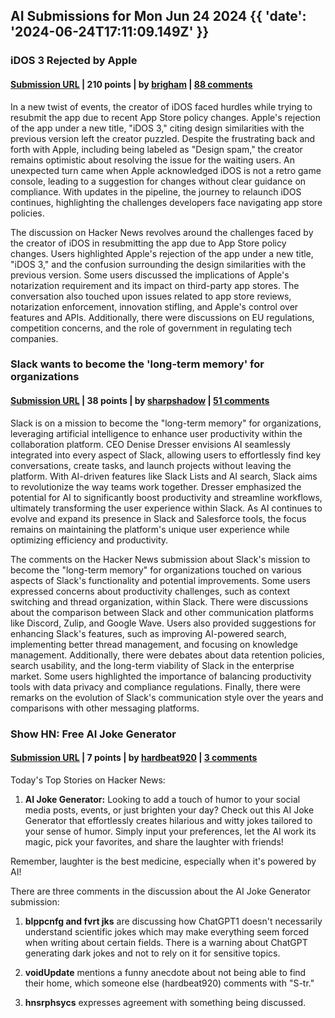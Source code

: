 ## AI Submissions for Mon Jun 24 2024 {{ 'date': '2024-06-24T17:11:09.149Z' }}

### iDOS 3 Rejected by Apple

#### [Submission URL](https://litchie.com/2024/04/new-hope) | 210 points | by [brigham](https://news.ycombinator.com/user?id=brigham) | [88 comments](https://news.ycombinator.com/item?id=40782541)

In a new twist of events, the creator of iDOS faced hurdles while trying to resubmit the app due to recent App Store policy changes. Apple's rejection of the app under a new title, "iDOS 3," citing design similarities with the previous version left the creator puzzled. Despite the frustrating back and forth with Apple, including being labeled as "Design spam," the creator remains optimistic about resolving the issue for the waiting users. An unexpected turn came when Apple acknowledged iDOS is not a retro game console, leading to a suggestion for changes without clear guidance on compliance. With updates in the pipeline, the journey to relaunch iDOS continues, highlighting the challenges developers face navigating app store policies.

The discussion on Hacker News revolves around the challenges faced by the creator of iDOS in resubmitting the app due to App Store policy changes. Users highlighted Apple's rejection of the app under a new title, "iDOS 3," and the confusion surrounding the design similarities with the previous version. Some users discussed the implications of Apple's notarization requirement and its impact on third-party app stores. The conversation also touched upon issues related to app store reviews, notarization enforcement, innovation stifling, and Apple's control over features and APIs. Additionally, there were discussions on EU regulations, competition concerns, and the role of government in regulating tech companies.

### Slack wants to become the 'long-term memory' for organizations

#### [Submission URL](https://www.computerworld.com/article/2152264/slack-wants-to-become-the-long-term-memory-for-organizations.html) | 38 points | by [sharpshadow](https://news.ycombinator.com/user?id=sharpshadow) | [51 comments](https://news.ycombinator.com/item?id=40774464)

Slack is on a mission to become the "long-term memory" for organizations, leveraging artificial intelligence to enhance user productivity within the collaboration platform. CEO Denise Dresser envisions AI seamlessly integrated into every aspect of Slack, allowing users to effortlessly find key conversations, create tasks, and launch projects without leaving the platform. With AI-driven features like Slack Lists and AI search, Slack aims to revolutionize the way teams work together. Dresser emphasized the potential for AI to significantly boost productivity and streamline workflows, ultimately transforming the user experience within Slack. As AI continues to evolve and expand its presence in Slack and Salesforce tools, the focus remains on maintaining the platform's unique user experience while optimizing efficiency and productivity.

The comments on the Hacker News submission about Slack's mission to become the "long-term memory" for organizations touched on various aspects of Slack's functionality and potential improvements. Some users expressed concerns about productivity challenges, such as context switching and thread organization, within Slack. There were discussions about the comparison between Slack and other communication platforms like Discord, Zulip, and Google Wave. Users also provided suggestions for enhancing Slack's features, such as improving AI-powered search, implementing better thread management, and focusing on knowledge management. Additionally, there were debates about data retention policies, search usability, and the long-term viability of Slack in the enterprise market. Some users highlighted the importance of balancing productivity tools with data privacy and compliance regulations. Finally, there were remarks on the evolution of Slack's communication style over the years and comparisons with other messaging platforms.

### Show HN: Free AI Joke Generator

#### [Submission URL](https://formshare.ai/ai-joke-generator) | 7 points | by [hardbeat920](https://news.ycombinator.com/user?id=hardbeat920) | [3 comments](https://news.ycombinator.com/item?id=40775330)

Today's Top Stories on Hacker News:

1. **AI Joke Generator:** Looking to add a touch of humor to your social media posts, events, or just brighten your day? Check out this AI Joke Generator that effortlessly creates hilarious and witty jokes tailored to your sense of humor. Simply input your preferences, let the AI work its magic, pick your favorites, and share the laughter with friends!
  
Remember, laughter is the best medicine, especially when it's powered by AI!

There are three comments in the discussion about the AI Joke Generator submission:

1. **blppcnfg and fvrt jks** are discussing how ChatGPT1 doesn't necessarily understand scientific jokes which may make everything seem forced when writing about certain fields. There is a warning about ChatGPT generating dark jokes and not to rely on it for sensitive topics.

2. **voidUpdate** mentions a funny anecdote about not being able to find their home, which someone else (hardbeat920) comments with "S-tr."

3. **hnsrphsycs** expresses agreement with something being discussed.

